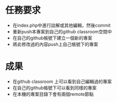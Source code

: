 # 任務要求

* 在index.php中進行註解或其他編輯，然後commit
* 重新push本專案到自己的github classroom空間中
* 在自己的github帳號下建立一個新的專案
* 將此修改過的內容push上自己帳號下的專案

# 成果

* 在github classroom 上可以看到自己編輯過的專案
* 在自己的github帳號下可以看到同樣的專案
* 在本機的專案目錄下會有兩個remote節點
